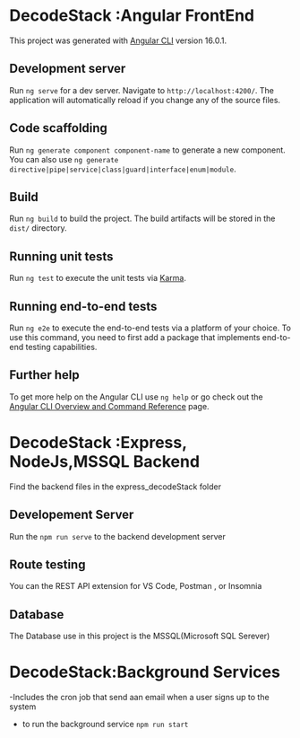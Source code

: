 # DecodeStack :Angular FrontEnd

This project was generated with [Angular CLI](https://github.com/angular/angular-cli) version 16.0.1.

## Development server

Run `ng serve` for a dev server. Navigate to `http://localhost:4200/`. The application will automatically reload if you change any of the source files.

## Code scaffolding

Run `ng generate component component-name` to generate a new component. You can also use `ng generate directive|pipe|service|class|guard|interface|enum|module`.

## Build

Run `ng build` to build the project. The build artifacts will be stored in the `dist/` directory.

## Running unit tests

Run `ng test` to execute the unit tests via [Karma](https://karma-runner.github.io).

## Running end-to-end tests

Run `ng e2e` to execute the end-to-end tests via a platform of your choice. To use this command, you need to first add a package that implements end-to-end testing capabilities.

## Further help

To get more help on the Angular CLI use `ng help` or go check out the [Angular CLI Overview and Command Reference](https://angular.io/cli) page.


# DecodeStack :Express, NodeJs,MSSQL Backend
Find the backend files in the express_decodeStack folder

## Developement Server
Run the `npm run serve` to the backend development server

## Route testing 
You can the REST API extension for VS Code, Postman , or Insomnia

## Database
The Database use in this project is the MSSQL(Microsoft SQL Serever)

# DecodeStack:Background Services
-Includes the cron job that send aan email when a user signs up to the system
- to run the background service `npm run start`







